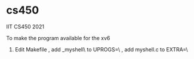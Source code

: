 # cs450
IIT CS450 2021

To make the program available for the xv6
1. Edit Makefile , add _myshell\ to UPROGS=\ , add myshell.c to EXTRA=\
